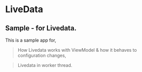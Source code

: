# LiveData
## Sample - for  Livedata.

This is a sample app for,

> How Livedata works with ViewModel & how it behaves to configuration changes, 

> Livedata in  worker thread.



